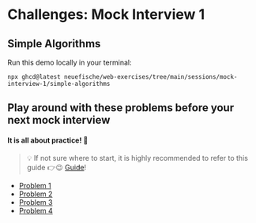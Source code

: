 # Challenges: Mock Interview 1

## Simple Algorithms

Run this demo locally in your terminal:

```
npx ghcd@latest neuefische/web-exercises/tree/main/sessions/mock-interview-1/simple-algorithms
```

## Play around with these problems before your next mock interview

#### It is all about practice! 💪

> 💡 If not sure where to start, it is highly recommended to refer to this guide 👉😉 [Guide]!

- [Problem 1]
- [Problem 2]
- [Problem 3]
- [Problem 4]


[Guide]: ../self-directed-learning-3/chatgpt-pair-programming.md
[Problem 1]: https://www.codewars.com/kata/52efefcbcdf57161d4000091
[Problem 2]: https://www.codewars.com/kata/53da3dbb4a5168369a0000fe
[Problem 3]: https://www.codewars.com/kata/5bb904724c47249b10000131
[Problem 4]: https://www.codewars.com/kata/52efefcbcdf57161d4000091
